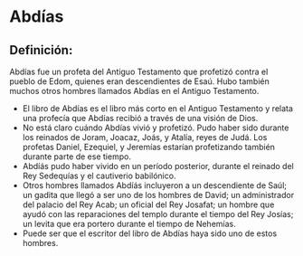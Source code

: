 # Abdías

## Definición: 

Abdías fue un profeta del Antiguo Testamento que profetizó contra el pueblo de Edom, quienes eran descendientes de Esaú.  Hubo también muchos otros hombres llamados Abdías en el Antiguo Testamento.

* El libro de Abdías es el libro más corto en el Antiguo Testamento y relata una profecía que Abdías recibió a través de una visión de Dios.
* No está claro cuándo Abdías vivió y profetizó.  Pudo haber sido durante los reinados de Joram, Joacaz, Joás, y Atalía, reyes de Judá.  Los profetas Daniel, Ezequiel, y Jeremías estarían profetizando también durante parte de ese tiempo.
* Abdíás pudo haber vivido en un período posterior, durante el reinado del Rey Sedequías y el cautiverio babilónico.
* Otros hombres llamados Abdíás incluyeron a un descendiente de Saúl;  un gadita que llegó a ser uno de los hombres de David; un administrador del palacio del Rey Acab; un oficial del Rey Josafat; un hombre que ayudó con las reparaciones del templo durante el tiempo del Rey Josías;  un levita que era portero durante el tiempo de Nehemías.
* Puede ser que el escritor del libro de Abdías haya sido uno de estos hombres.

